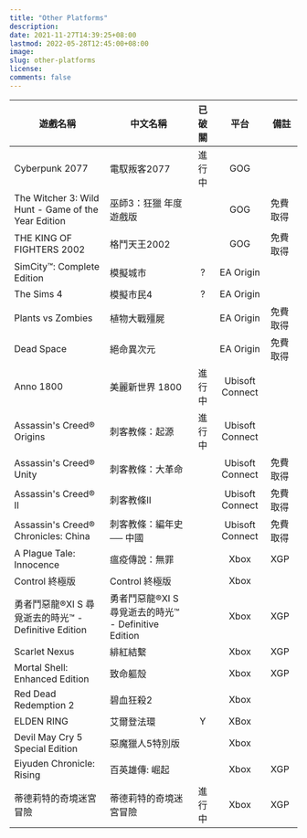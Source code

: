 ```yaml
---
title: "Other Platforms"
description: 
date: 2021-11-27T14:39:25+08:00
lastmod: 2022-05-28T12:45:00+08:00
image: 
slug: other-platforms
license: 
comments: false
---
```

| 遊戲名稱                                             | 中文名稱                                             | 已破關 |      平台       | 備註     |
| ---------------------------------------------------- | ---------------------------------------------------- | :----: | :-------------: | -------- |
| Cyberpunk 2077                                       | 電馭叛客2077                                         | 進行中 |       GOG       |          |
| The Witcher 3: Wild Hunt - Game of the Year Edition  | 巫師3：狂獵 年度遊戲版                               |        |       GOG       | 免費取得 |
| THE KING OF FIGHTERS 2002                            | 格鬥天王2002                                         |        |       GOG       | 免費取得 |
| SimCity™: Complete Edition                           | 模擬城市                                             |   ?    |    EA Origin    |          |
| The Sims 4                                           | 模擬市民4                                            |   ?    |    EA Origin    |          |
| Plants vs Zombies                                    | 植物大戰殭屍                                         |        |    EA Origin    | 免費取得 |
| Dead Space                                           | 絕命異次元                                           |        |    EA Origin    | 免費取得 |
| Anno 1800                                            | 美麗新世界 1800                                      | 進行中 | Ubisoft Connect |          |
| Assassin's Creed® Origins                            | 刺客教條：起源                                       | 進行中 | Ubisoft Connect |          |
| Assassin's Creed® Unity                              | 刺客教條：大革命                                     |        | Ubisoft Connect | 免費取得 |
| Assassin's Creed® II                                 | 刺客教條II                                           |        | Ubisoft Connect | 免費取得 |
| Assassin's Creed® Chronicles: China                  | 刺客教條：編年史── 中國                              |        | Ubisoft Connect | 免費取得 |
| A Plague Tale: Innocence                             | 瘟疫傳說：無罪                                       |        |      Xbox       | XGP      |
| Control 終極版                                       | Control 終極版                                       |        |      Xbox       |          |
| 勇者鬥惡龍®XI S 尋覓逝去的時光™ - Definitive Edition | 勇者鬥惡龍®XI S 尋覓逝去的時光™ - Definitive Edition |        |      Xbox       | XGP      |
| Scarlet Nexus                                        | 緋紅結繫                                             |        |      Xbox       | XGP      |
| Mortal Shell: Enhanced Edition                       | 致命軀殼                                             |        |      Xbox       | XGP      |
| Red Dead Redemption 2                                | 碧血狂殺2                                            |        |      Xbox       |          |
| ELDEN RING                                           | 艾爾登法環                                           |   Y    |      XBox       |          |
| Devil May Cry 5 Special Edition                      | 惡魔獵人5特別版                                      |        |      Xbox       |          |
| Eiyuden Chronicle: Rising                            | 百英雄傳: 崛起                                       |        |      Xbox       | XGP      |
| 蒂德莉特的奇境迷宮冒險                               | 蒂德莉特的奇境迷宮冒險                               | 進行中 |      Xbox       | XGP      |